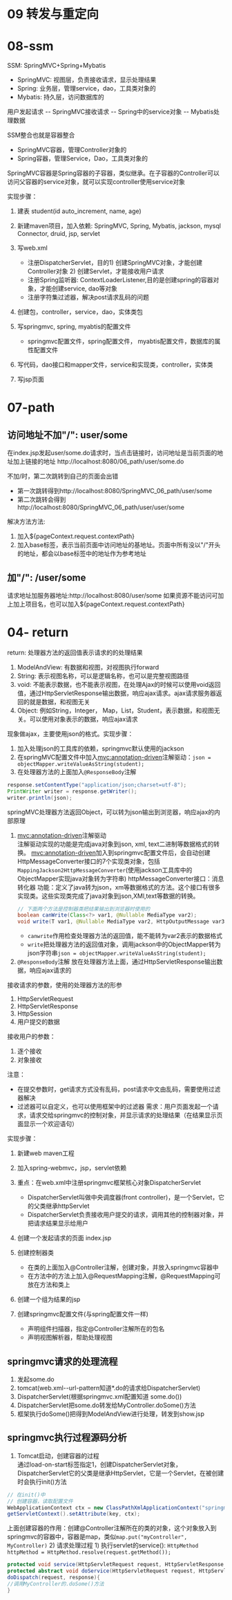 # 09 转发与重定向

# 08-ssm
SSM: SpringMVC+Spring+Mybatis
- SpringMVC: 视图层，负责接收请求，显示处理结果
- Spring: 业务层，管理service，dao，工具类对象的
- Mybatis: 持久层，访问数据库的

用户发起请求 -- SpringMVC接收请求 -- Spring中的service对象 -- Mybatis处理数据

SSM整合也就是容器整合
- SpringMVC容器，管理Controller对象的
- Spring容器，管理Service，Dao，工具类对象的

SpringMVC容器是Spring容器的子容器，类似继承。在子容器的Controller可以访问父容器的service对象，就可以实现controller使用service对象

实现步骤：
1) 建表 student(id auto_increment, name, age)
2) 新建maven项目，加入依赖: SpringMVC, Spring, Mybatis, jackson, mysql Connector, druid, jsp, servlet
3) 写web.xml
   - 注册DispatcherServlet，目的1) 创建SpringMVC对象，才能创建Controller对象 2) 创建Servlet，才能接收用户请求
   - 注册Spring监听器: ContextLoaderListener,目的是创建spring的容器对象，才能创建service, dao等对象
   - 注册字符集过滤器，解决post请求乱码的问题
   
4) 创建包，controller，service，dao，实体类包
5) 写springmvc, spring, myabtis的配置文件
   - springmvc配置文件，spring配置文件， myabtis配置文件，数据库的属性配置文件
   
6) 写代码，dao接口和mapper文件，service和实现类，controller，实体类
7) 写jsp页面

# 07-path
## 访问地址不加"/": user/some
在index.jsp发起user/some.do请求时，当点击链接时，访问地址是当前页面的地址加上链接的地址
  http://localhost:8080/06_path/user/some.do
  
不加/时，第二次跳转到自己的页面会出错
   - 第一次跳转得到http://localhost:8080/SpringMVC_06_path/user/some
   - 第二次跳转会得到http://localhost:8080/SpringMVC_06_path/user/user/some
 
解决方法方法:
1) 加入${pageContext.request.contextPath}
2) 加入base标签，表示当前页面中访问地址的基地址。页面中所有没以"/"开头的地址，都会以base标签中的地址作为参考地址
  
  
## 加"/": /user/some
请求地址加服务器地址:http://localhost:8080/user/some
  如果资源不能访问可加上加上项目名，也可以加入${pageContext.request.contextPath}


# 04- return
return: 处理器方法的返回值表示请求的的处理结果

1) ModelAndView: 有数据和视图，对视图执行forward
2) String: 表示视图名称，可以是逻辑名称，也可以是完整视图路径
3) void: 不能表示数据，也不能表示视图，在处理Ajax的时候可以使用void返回值，通过HttpServletResponse输出数据，响应ajax请求。ajax请求服务器返回的就是数据，和视图无关
4) Object: 例如String，Integer， Map，List，Student，表示数据，和视图无关。可以使用对象表示的数据，响应ajax请求

现象做ajax，主要使用json的格式。实现步骤：
1) 加入处理json的工具库的依赖，springmvc默认使用的jackson
2) 在springMVC配置文件中加入<mvc:annotation-driven>注解驱动：`json = objectMapper.writeValueAsString(student);`
3) 在处理器方法的上面加入`@ResponseBody`注解
```java
response.setContentType("application/json;charset=utf-8");
PrintWriter writer = response.getWriter();
writer.println(json);
```
springMVC处理器方法返回Object，可以转为json输出到浏览器，响应ajax的内部原理
1) <mvc:annotation-driven>注解驱动  
注解驱动实现的功能是完成java对象到json, xml, text二进制等数据格式的转换。
   <mvc:annotation-driven>加入到springmvc配置文件后，会自动创建HttpMessageConverter接口的7个实现类对象，包括`MappingJackson2HttpMessageConverter`(使用jackson工具库中的ObjectMapper实现java对象转为字符串)
   httpMessageConverter接口：消息转化器
   功能：定义了java转为json，xm等数据格式的方法。这个接口有很多实现类。这些实现类完成了java对象到json,XMl,text等数据的转换。
   ```java
   // 下面两个方法是控制器类把结果输出到浏览器时使用的
   boolean canWrite(Class<?> var1, @Nullable MediaType var2);
   void write(T var1, @Nullable MediaType var2, HttpOutputMessage var3)
   ```
   - `canwrite`作用检查处理器方法的返回值，能不能转为var2表示的数据格式
   - `write`把处理器方法的返回值对象，调用jackson中的ObjectMapper转为json字符串`json = objectMapper.writeValueAsString(student);`
2) `@ResponseBody`注解
放在处理器方法上面，通过HttpServletResponse输出数据，响应ajax请求的

接收请求的参数，使用的处理器方法的形参
1) HttpServletRequest
2) HttpServletResponse
3) HttpSession
4) 用户提交的数据

接收用户的参数：
1) 逐个接收
2) 对象接收

注意：
- 在提交参数时，get请求方式没有乱码，post请求中文由乱码，需要使用过滤器解决
- 过滤器可以自定义，也可以使用框架中的过滤器
  需求：用户页面发起一个请求，请求交给springmvc的控制对象，并显示请求的处理结果（在结果显示页面显示一个欢迎语句）

实现步骤：
1) 新建web maven工程
2) 加入spring-webmvc，jsp，servlet依赖
3) 重点：在web.xml中注册springmvc框架核心对象DispatcherServlet
    - DispatcherServlet叫做中央调度器(front controller)，是一个Servlet，它的父类继承httpServlet
    - DispatcherServlet负责接收用户提交的请求，调用其他的控制器对象，并把请求结果显示给用户

4) 创建一个发起请求的页面 index.jsp
5) 创建控制器类
    - 在类的上面加入@Controller注解，创建对象，并放入springmvc容器中
    - 在方法中的方法上加入@RequestMapping注解，@RequestMapping可放在方法和类上

6) 创建一个组为结果的jsp
7) 创建springmvc配置文件(与spring配置文件一样)
    - 声明组件扫描器，指定@Controller注解所在的包名
    - 声明视图解析器，帮助处理视图

## springmvc请求的处理流程

1) 发起some.do
2) tomcat(web.xml--url-pattern知道*.do的请求给DispatcherServlet)
3) DispatcherServlet(根据springmvc.xml配置知道 some.do())
4) DispatcherServlet把some.do转发给MyController.doSome()方法
5) 框架执行doSome()把得到ModelAndView进行处理，转发到show.jsp

## springmvc执行过程源码分析
1) Tomcat启动，创建容器的过程  
   通过load-on-start标签指定1，创建DispatcherServlet对象，DispatcherServlet它的父类是继承HttpServlet，它是一个Servlet，在被创建时会执行init()方法
```java
// 在init()中
// 创建容器，读取配置文件
WebApplicationContext ctx = new ClassPathXmlApplicationContext("springmvc.xml");
getServletContext().setAttribute(key, ctx);
```
上面创建容器的作用：创建@Controller注解所在的类的对象，这个对象放入到springmvc的容器中，容器是map，类似`map.put("myController", MyController)`
2) 请求处理过程
    1) 执行servlet的service(): `HttpMethod httpMethod = HttpMethod.resolve(request.getMethod());`
   ```java
   protected void service(HttpServletRequest request, HttpServletResponse response)
   protected abstract void doService(HttpServletRequest request, HttpServletResponse response)
   doDispatch(request, response){
   //调用MyController的.doSome()方法
   }
   ```
   

